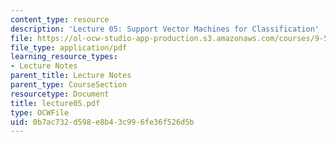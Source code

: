 ```yaml
---
content_type: resource
description: 'Lecture 05: Support Vector Machines for Classification'
file: https://ol-ocw-studio-app-production.s3.amazonaws.com/courses/9-520-statistical-learning-theory-and-applications-spring-2003/0b7ac732d598e8b43c996fe36f526d5b_lecture05.pdf
file_type: application/pdf
learning_resource_types:
- Lecture Notes
parent_title: Lecture Notes
parent_type: CourseSection
resourcetype: Document
title: lecture05.pdf
type: OCWFile
uid: 0b7ac732-d598-e8b4-3c99-6fe36f526d5b
---
```


